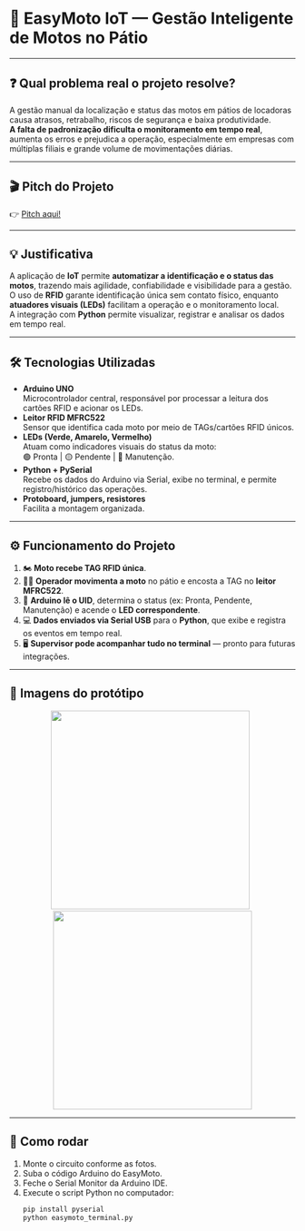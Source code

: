 # 🛵 EasyMoto IoT — Gestão Inteligente de Motos no Pátio

---

## ❓ Qual problema real o projeto resolve?

A gestão manual da localização e status das motos em pátios de locadoras causa atrasos, retrabalho, riscos de segurança e baixa produtividade.  
**A falta de padronização dificulta o monitoramento em tempo real**, aumenta os erros e prejudica a operação, especialmente em empresas com múltiplas filiais e grande volume de movimentações diárias.

---

## 🎬 Pitch do Projeto

👉 [Pitch aqui!](LINK_DO_VIDEO_AQUI)

---

## 💡 Justificativa

A aplicação de **IoT** permite **automatizar a identificação e o status das motos**, trazendo mais agilidade, confiabilidade e visibilidade para a gestão.  
O uso de **RFID** garante identificação única sem contato físico, enquanto **atuadores visuais (LEDs)** facilitam a operação e o monitoramento local.  
A integração com **Python** permite visualizar, registrar e analisar os dados em tempo real.

---

## 🛠️ Tecnologias Utilizadas

- **Arduino UNO**  
  Microcontrolador central, responsável por processar a leitura dos cartões RFID e acionar os LEDs.
- **Leitor RFID MFRC522**  
  Sensor que identifica cada moto por meio de TAGs/cartões RFID únicos.
- **LEDs (Verde, Amarelo, Vermelho)**  
  Atuam como indicadores visuais do status da moto:  
  🟢 Pronta | 🟡 Pendente | 🔴 Manutenção.
- **Python + PySerial**  
  Recebe os dados do Arduino via Serial, exibe no terminal, e permite registro/histórico das operações.
- **Protoboard, jumpers, resistores**  
  Facilita a montagem organizada.
---

## ⚙️ Funcionamento do Projeto

1. 🏍️ **Moto recebe TAG RFID única**.
2. 👷‍♂️ **Operador movimenta a moto** no pátio e encosta a TAG no **leitor MFRC522**.
3. 🧠 **Arduino lê o UID**, determina o status (ex: Pronta, Pendente, Manutenção) e acende o **LED correspondente**.
4. 💻 **Dados enviados via Serial USB** para o **Python**, que exibe e registra os eventos em tempo real.
5. 🖥️ **Supervisor pode acompanhar tudo no terminal** — pronto para futuras integrações.

---

## 📸 Imagens do protótipo

<div align="center">
  <img src="https://media.discordapp.net/attachments/954097907806642297/1375187262031007825/ino.jpg?ex=6830c671&is=682f74f1&hm=80b3fec2ef5f884c9287dfc1cad2f1a2d9f5b9c0fc8ce34d38c1ca88f6172270&=&format=webp&width=1032&height=476" width="350"/>
  &nbsp;
  <img src="https://media.discordapp.net/attachments/954097907806642297/1375187661878202368/6a6eada5-c531-4e24-93c3-576cb8c56638.jpg?ex=6830c6d0&is=682f7550&hm=878615733b2358dccd66eb807fbf91e1a82b480d3ddd028f721fa77ca1720aff&=&format=webp&width=1032&height=476" width="350"/>
</div>

---

## 📄 Como rodar

1. Monte o circuito conforme as fotos.
2. Suba o código Arduino do EasyMoto.
3. Feche o Serial Monitor da Arduino IDE.
4. Execute o script Python no computador:
   ```bash
   pip install pyserial
   python easymoto_terminal.py

